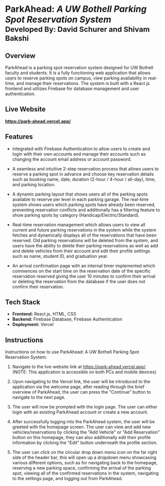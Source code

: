 # <strong>ParkAhead: <i>A UW Bothell Parking Spot Reservation System</i></strong> <br/> <sub><strong>Developed By:</strong> David Schurer and Shivam Bakshi</sub>

## Overview
ParkAhead is a parking spot reservation system designed for UW Bothell faculty and students. It is a fully functioning web application that allows users to reserve parking spots on campus, view parking availability in real-time, and manage their reservations. The system is built with a React.js frontend and utilizes Firebase for database management and user authentication.

## Live Website
<strong>https://park-ahead.vercel.app/</strong>

## Features
- Integrated with Firebase Authentication to allow users to create and login with their own accounts and manage their accounts such as changing the account email address or account password.
  
- A seamless and intuitive 2-step reservation process that allows users to reserve a parking spot in advance and choose key reservation details such as booking name, date, duration (2-hour / 4-hour / all-day), time, and parking location.
  
- A dynamic parking layout that shows users all of the parking spots available to reserve per level in each parking garage. The real-time system shows users which parking spots have already been reserved, preventing reservation conflicts and additionally has a filtering feature to show parking spots by category (Handicap/Electric/Standard).
  
- Real-time reservation management which allows users to view all current and future parking reservations in the system while the system fetches and dynamically displays all of the reservations that have been reserved. Old parking reservations will be deleted from the system, and users have the ability to delete their parking reservations as well as add and delete vehicles from their account and edit their profile settings such as name, student ID, and graduation year.

- An arrival confirmation page with an internal timer implemented which commences on the start time on the reservation date of the specific reservation reserved giving the user 10 minutes to confirm their arrival or deleting the reservation from the database if the user does not confirm their reservation.

## Tech Stack
- <strong>Frontend:</strong> React.js, HTML, CSS
- <strong>Backend:</strong> Firebase Database, Firebase Authentication
- <strong>Deployment:</strong> Vercel

## Instructions
Instructions on how to use ParkAhead: A UW Bothell Parking Spot Reservation System:

1) Navigate to the live website link at https://park-ahead.vercel.app/. <br/>
   (NOTE: This application is accessible on both PCs and mobile devices)
       
2) Upon navigating to the Vercel link, the user will be introduced to the application via the welcome page,
   after reading through the brief overview of ParkAhead, the user can press the "Continue" button to navigate
   to the next page.

3) The user will now be prompted with the login page. The user can either login with an existing ParkAhead account or
   create a new account.

4) After successfully logging into the ParkAhead system, the user will be greeted with the homepage screen. The user can view and
   add new vehicles/reservations by clicking the "Add Vehicle" or "Add Reservation" button on this homepage, they can also additionally
   edit their profile information by clicking the "Edit" button underneath the profile section.

5) The user can click on the circular drop down menu icon on the far right side of the header bar, this will open up a dropdown menu showcasing
   various different options, such as for navigating back to the homepage, reserving a new parking space, confirming the arrival of the parking spot,
   viewing all of the confirmed reservations in the system, navigating to the settings page, and logging out from ParkAhead.
